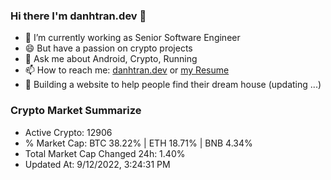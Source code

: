 ### Hi there I'm danhtran.dev 👋

- 🔭 I’m currently working as Senior Software Engineer
- 😄 But have a passion on crypto projects
- 💬 Ask me about Android, Crypto, Running 
- 📫 How to reach me: <a href="https://danhtran.dev" target="_blank">danhtran.dev</a> or <a href="Developer-Resume.pdf" target="_blank">my Resume</a>
- 🌱 Building a website to help people find their dream house (updating ...)

### Crypto Market Summarize
- Active Crypto: 12906
- % Market Cap: BTC 38.22% | ETH 18.71% | BNB 4.34%
- Total Market Cap Changed 24h: 1.40%
- Updated At: 9/12/2022, 3:24:31 PM
